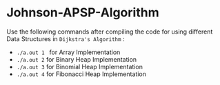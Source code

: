 # Johnson-APSP-Algorithm
Use the following commands after compiling the code for using different Data Structures in `Dijkstra's Algorithm` :
* `./a.out 1 ` for Array Implementation
* `./a.out 2` for Binary Heap Implementation
* `./a.out 3` for Binomial Heap Implementation
* `./a.out 4` for Fibonacci Heap Implementation
